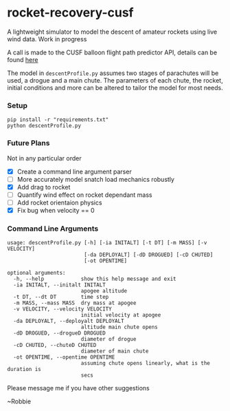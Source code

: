 # rocket-recovery-cusf 

A lightweight simulator to model the descent of amateur rockets using live wind data. Work in progress

A call is made to the CUSF balloon flight path predictor API, details can be found [here](http://tawhiri.cusf.co.uk/en/latest/api.html)

The model in `descentProfile.py` assumes two stages of parachutes will be used, a drogue and a main chute. The parameters of each chute, the rocket, initial conditions and more can be altered to tailor the model for most needs. 

### Setup

```
pip install -r "requirements.txt"
python descentProfile.py
```

### Future Plans

Not in any particular order

- [x] Create a command line argument parser
- [ ] More accurately model snatch load mechanics robustly
- [x] Add drag to rocket
- [ ] Quantify wind effect on rocket dependant mass
- [ ] Add rocket orientaion physics
- [x] Fix bug when velocity == 0

### Command Line Arguments

```
usage: descentProfile.py [-h] [-ia INITALT] [-t DT] [-m MASS] [-v VELOCITY]
                         [-da DEPLOYALT] [-dD DROGUED] [-cD CHUTED]
                         [-ot OPENTIME]

optional arguments:
  -h, --help            show this help message and exit
  -ia INITALT, --initalt INITALT
                        apogee altitude
  -t DT, --dt DT        time step
  -m MASS, --mass MASS  dry mass at apogee
  -v VELOCITY, --velocity VELOCITY
                        initial velocity at apogee
  -da DEPLOYALT, --deployalt DEPLOYALT
                        altitude main chute opens
  -dD DROGUED, --drogueD DROGUED
                        diameter of drogue
  -cD CHUTED, --chuteD CHUTED
                        diameter of main chute
  -ot OPENTIME, --opentime OPENTIME
                        assuming chute opens linearly, what is the duration is
                        secs
```

Please message me if you have other suggestions

~Robbie
